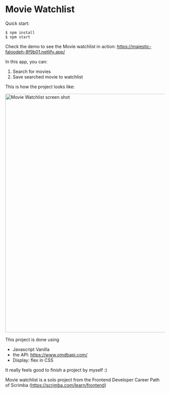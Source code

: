 # Movie Watchlist

Quick start:

```
$ npm install
$ npm start
````

Check the demo to see the Movie watchlist in action: https://majestic-faloodeh-8f9b01.netlify.app/

  In this app, you can:
  1) Search for movies
  2) Save searched movie to watchlist
  
  This is how the project looks like: 

<img width="754" alt="Movie Watchlist screen shot" src="https://user-images.githubusercontent.com/58727101/213497644-3b2c8e89-a632-45aa-a276-49fb792b6888.png">

  
This project is done using 
- Javascript Vanilla
- the API: https://www.omdbapi.com/
- Display: flex in CSS

It really feels good to finish a project by myself :)

Movie watchlist is a solo project from the Frontend Developer Career Path of Scrimba (https://scrimba.com/learn/frontend)

